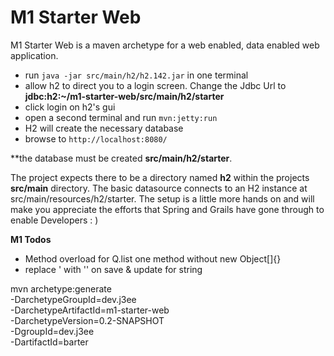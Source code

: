﻿# M1 Starter Web

M1 Starter Web is a maven archetype for a web enabled, data 
enabled web application.


* run `java -jar src/main/h2/h2.142.jar` in one terminal
* allow h2 to direct you to a login screen. Change the Jdbc Url 
to **jdbc:h2:~/m1-starter-web/src/main/h2/starter**
* click login on h2's gui
* open a second terminal and run `mvn:jetty:run`
* H2 will create the necessary database
* browse to `http://localhost:8080/`

**the database must be created **src/main/h2/starter**.

The project expects there to be a directory named **h2** within
the projects **src/main** directory. The basic datasource connects to an H2 instance 
at src/main/resources/h2/starter. The setup is a little more hands on 
and will make you appreciate the efforts that Spring and Grails 
have gone through to enable Developers : )


**M1 Todos**
* Method overload for Q.list one method without new Object[]{}
* replace ' with '' on save & update for string

mvn archetype:generate                       \
  -DarchetypeGroupId=dev.j3ee                \
  -DarchetypeArtifactId=m1-starter-web       \
  -DarchetypeVersion=0.2-SNAPSHOT            \
  -DgroupId=dev.j3ee                         \
  -DartifactId=barter